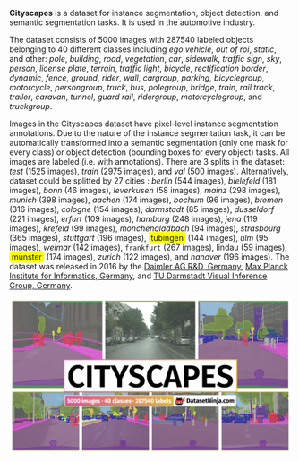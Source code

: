**Cityscapes** is a dataset for instance segmentation, object detection, and semantic segmentation tasks. It is used in the automotive industry. 



The dataset consists of 5000 images with 287540 labeled objects belonging to 40 different classes including *ego vehicle*, *out of roi*, *static*, and other: *pole*, *building*, *road*, *vegetation*, *car*, *sidewalk*, *traffic sign*, *sky*, *person*, *license plate*, *terrain*, *traffic light*, *bicycle*, *rectification border*, *dynamic*, *fence*, *ground*, *rider*, *wall*, *cargroup*, *parking*, *bicyclegroup*, *motorcycle*, *persongroup*, *truck*, *bus*, *polegroup*, *bridge*, *train*, *rail track*, *trailer*, *caravan*, *tunnel*, *guard rail*, *ridergroup*, *motorcyclegroup*, and *truckgroup*.

Images in the Cityscapes dataset have pixel-level instance segmentation annotations. Due to the nature of the instance segmentation task, it can be automatically transformed into a semantic segmentation (only one mask for every class) or object detection (bounding boxes for every object) tasks. All images are labeled (i.e. with annotations). There are 3 splits in the dataset: *test* (1525 images), *train* (2975 images), and *val* (500 images). Alternatively, dataset could be splitted by 27 cities : *berlin* (544 images), *bielefeld* (181 images), *bonn* (46 images), *leverkusen* (58 images), *mainz* (298 images), *munich* (398 images), *aachen* (174 images), *bochum* (96 images), *bremen* (316 images), *cologne* (154 images), *darmstadt* (85 images), *dusseldorf* (221 images), *erfurt* (109 images), *hamburg* (248 images), *jena* (119 images), *krefeld* (99 images), *monchengladbach* (94 images), *strasbourg* (365 images), *stuttgart* (196 images), <span style="background-color: #FFFF00; padding: 2px 4px; border-radius: 4px;">tubingen</span> (144 images), *ulm* (95 images), *weimar* (142 images), `frankfurt` (267 images), lindau (59 images), <span style="background-color: #FFFF00; padding: 2px 4px; border-radius: 4px;">munster</span> (174 images), *zurich* (122 images), and *hanover* (196 images). The dataset was released in 2016 by the [Daimler AG R&D, Germany](http://www.mercedes-benz.com/en/mercedes-benz/innovation/autonomous-driving/), [Max Planck Institute for Informatics, Germany](http://www.mpi-inf.mpg.de/departments/computer-vision-and-multimodal-computing/), and [TU Darmstadt Visual Inference Group, Germany](http://www.visinf.tu-darmstadt.de/).

<img src="https://github.com/dataset-ninja/cityscapes/raw/main/visualizations/poster.png">
